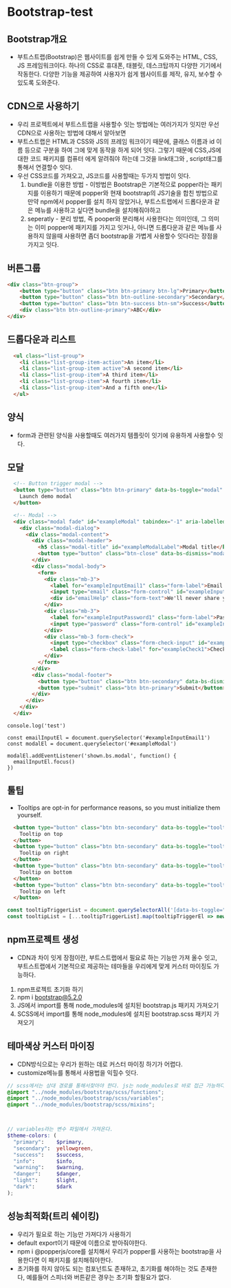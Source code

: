 # Bootstrap-test

## Bootstrap개요
- 부트스트랩(Bootstrap)은 웹사이트를 쉽게 만들 수 있게 도와주는 HTML, CSS, JS 프레임워크이다. 하나의 CSS로 휴대폰, 태블릿, 데스크탑까지 다양한 기기에서 작동한다. 다양한 기능을 제공하여 사용자가 쉽게 웹사이트를 제작, 유지, 보수할 수 있도록 도와준다.

## CDN으로 사용하기
- 우리 프로젝트에서 부트스트랩을 사용할수 잇는 방법에는 여러가지가 잇지만 우선 CDN으로 사용하는 방법에 대해서 알아보면
- 부트스트랩은 HTML과 CSS와 JS의 프레임 워크이기 때문에, 클래스 이름과 id 이름 등으로 구분을 하여 그에 맞게 동작을 하게 되어 잇다. 그렇기 때문에 CSS,JS에 대한 코드 패키지를 컴퓨터 에게 알려줘야 하는데 그것을 link태그와 , script태그를 통해서 연결할수 잇다.
- 우선 CSS코드를 가져오고, JS코드를 사용할때는 두가지 방법이 잇다.
  1. bundle을 이용한 방법 - 이방법은 Bootstrap은 기본적으로 popper라는 패키지를 이용하기 때문에 popper와 현재 bootstrap의 JS기술을 합친 방법으로 만약 npm에서 popper를 설치 하지 않았거나, 부트스트랩에서 드롭다운과 같은 메뉴를 사용하고 싶다면 bundle을 설치해줘야하고
  1. seperatly - 분리 방법, 즉 pooper와 분리해서 사용한다는 의미인데, 그 의미는 이미 popper에 패키지를 가지고 잇거나, 아니면 드롭다운과 같은 메뉴를 사용하지 않을때 사용하면 좀더 bootstrap을 가볍게 사용할수 잇다라는 장점을 가지고 잇다.

## 버튼그룹
```html
<div class="btn-group">
    <button type="button" class="btn btn-primary btn-lg">Primary</button>
    <button type="button" class="btn btn-outline-secondary">Secondary</button>
    <button type="button" class="btn btn-success btn-sm">Success</button>
    <div class="btn btn-outline-primary">ABC</div>
</div>
```

## 드롭다운과 리스트
```html
  <ul class="list-group">
    <li class="list-group-item-action">An item</li>
    <li class="list-group-item active">A second item</li>
    <li class="list-group-item">A third item</li>
    <li class="list-group-item">A fourth item</li>
    <li class="list-group-item">And a fifth one</li>
  </ul>
```
## 양식
- form과 관련된 양식을 사용할때도 여러가지 템플릿이 잇기에 유용하게 사용할수 잇다.

## 모달
```html
  <!-- Button trigger modal -->
  <button type="button" class="btn btn-primary" data-bs-toggle="modal" data-bs-target="#exampleModal">
    Launch demo modal
  </button>

  <!-- Modal -->
  <div class="modal fade" id="exampleModal" tabindex="-1" aria-labelledby="exampleModalLabel" aria-hidden="true">
    <div class="modal-dialog">
      <div class="modal-content">
        <div class="modal-header">
          <h5 class="modal-title" id="exampleModalLabel">Modal title</h5>
          <button type="button" class="btn-close" data-bs-dismiss="modal" aria-label="Close"></button>
        </div>
        <div class="modal-body">
          <form>
            <div class="mb-3">
              <label for="exampleInputEmail1" class="form-label">Email address</label>
              <input type="email" class="form-control" id="exampleInputEmail1" aria-describedby="emailHelp">
              <div id="emailHelp" class="form-text">We'll never share your email with anyone else.</div>
            </div>
            <div class="mb-3">
              <label for="exampleInputPassword1" class="form-label">Password</label>
              <input type="password" class="form-control" id="exampleInputPassword1">
            </div>
            <div class="mb-3 form-check">
              <input type="checkbox" class="form-check-input" id="exampleCheck1">
              <label class="form-check-label" for="exampleCheck1">Check me out</label>
            </div>
          </form>
        </div>
        <div class="modal-footer">
          <button type="button" class="btn btn-secondary" data-bs-dismiss="modal">Close</button>
          <button type="submit" class="btn btn-primary">Submit</button>
        </div>
      </div>
    </div>
  </div>
```
``` JS
console.log('test')

const emailInputEl = document.querySelector('#exampleInputEmail1')
const modalEl = document.querySelector('#exampleModal')

modalEl.addEventListener('shown.bs.modal', function() {
  emailInputEl.focus()
})
```
## 툴팁
- Tooltips are opt-in for performance reasons, so you must initialize them yourself.
``` html
  <button type="button" class="btn btn-secondary" data-bs-toggle="tooltip" data-bs-placement="top" data-bs-title="Tooltip on top">
    Tooltip on top
  </button>
  <button type="button" class="btn btn-secondary" data-bs-toggle="tooltip" data-bs-placement="right" data-bs-title="Tooltip on right">
    Tooltip on right
  </button>
  <button type="button" class="btn btn-secondary" data-bs-toggle="tooltip" data-bs-placement="bottom" data-bs-title="Tooltip on bottom">
    Tooltip on bottom
  </button>
  <button type="button" class="btn btn-secondary" data-bs-toggle="tooltip" data-bs-placement="left" data-bs-title="Tooltip on left">
    Tooltip on left
  </button>
```
``` js
const tooltipTriggerList = document.querySelectorAll('[data-bs-toggle="tooltip"]')
const tooltipList = [...tooltipTriggerList].map(tooltipTriggerEl => new bootstrap.Tooltip(tooltipTriggerEl))
```

## npm프로젝트 생성
- CDN과 차이 잇게 장점이란, 부트스트랩에서 필요로 하는 기능만 가져 올수 잇고, 부트스트랩에서 기본적으로 제공하는 테마들을 우리에게 맞게 커스터 마이징도 가능하다.
1. npm프로젝트 초기화 하기
1. npm i bootstrap@5.2.0
1. JS에서 import를 통해 node_modules에 설치된 bootstrap.js 패키지 가져오기
1. SCSS에서 import를 통해 node_modules에 설치된 bootstrap.scss 패키지 가져오기

## 테마색상 커스터 마이징
- CDN방식으로는 우리가 원하는 데로 커스터 마이징 하기가 어렵다.
- customize메뉴를 통해서 사용법을 익힐수 잇다. 
```scss
// scss에서는 상대 경로를 통해서찾아야 한다. js는 node_modules로 바로 접근 가능하다
@import "../node_modules/bootstrap/scss/functions";
@import "../node_modules/bootstrap/scss/variables";
@import "../node_modules/bootstrap/scss/mixins";



// variables라는 변수 파일에서 가져온다.
$theme-colors: (
  "primary":    $primary,
  "secondary":  yellowgreen,
  "success":    $success,
  "info":       $info,
  "warning":    $warning,
  "danger":     $danger,
  "light":      $light,
  "dark":       $dark
);
```

## 성능최적화(트리 쉐이킹)
- 우리가 필요로 하는 기능만 가져다가 사용하기
- default export이기 때문에 이름으로 받아줘야한다.
- npm i @popperjs/core를 설치해서 우리가 popper를 사용하는 bootstrap을 사용한다면 이 패키지를 설치해줘야한다.
- 초기화를 하지 않아도 되는 컴포넌트도 존재하고, 초기화를 해야하는 것도 존재한다, 예를들어 스피너와 버튼같은 경우는 초기화 할필요가 없다.